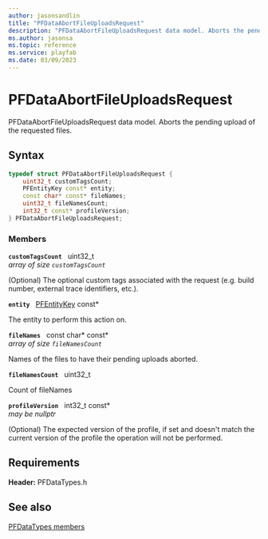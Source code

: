 ```yaml
---
author: jasonsandlin
title: "PFDataAbortFileUploadsRequest"
description: "PFDataAbortFileUploadsRequest data model. Aborts the pending upload of the requested files."
ms.author: jasonsa
ms.topic: reference
ms.service: playfab
ms.date: 03/09/2023
---
```


# PFDataAbortFileUploadsRequest  

PFDataAbortFileUploadsRequest data model. Aborts the pending upload of the requested files.  

## Syntax  
  
```cpp
typedef struct PFDataAbortFileUploadsRequest {  
    uint32_t customTagsCount;  
    PFEntityKey const* entity;  
    const char* const* fileNames;  
    uint32_t fileNamesCount;  
    int32_t const* profileVersion;  
} PFDataAbortFileUploadsRequest;  
```
  
### Members  
  
**`customTagsCount`** &nbsp; uint32_t  
*array of size `customTagsCount`*  
  
(Optional) The optional custom tags associated with the request (e.g. build number, external trace identifiers, etc.).
  
**`entity`** &nbsp; [PFEntityKey](../../pftypes/structs/pfentitykey-c.md) const*  
  
The entity to perform this action on.
  
**`fileNames`** &nbsp; const char* const*  
*array of size `fileNamesCount`*  
  
Names of the files to have their pending uploads aborted.
  
**`fileNamesCount`** &nbsp; uint32_t  
  
Count of fileNames
  
**`profileVersion`** &nbsp; int32_t const*  
*may be nullptr*  
  
(Optional) The expected version of the profile, if set and doesn't match the current version of the profile the operation will not be performed.
  
  
## Requirements  
  
**Header:** PFDataTypes.h
  
## See also  
[PFDataTypes members](../pfdatatypes_members.md)  

  
  
